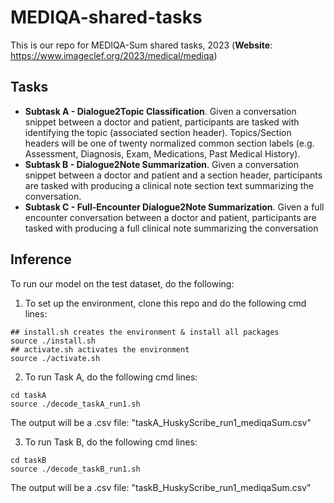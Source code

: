 # MEDIQA-shared-tasks
This is our repo for MEDIQA-Sum shared tasks, 2023 (**Website**: https://www.imageclef.org/2023/medical/mediqa)

## Tasks
- **Subtask A - Dialogue2Topic Classification**.  Given a conversation snippet between a doctor and patient, participants are tasked with identifying the topic (associated section header). Topics/Section headers will be one of twenty normalized common section labels (e.g. Assessment, Diagnosis, Exam, Medications, Past Medical History).
- **Subtask B - Dialogue2Note Summarization**. Given a conversation snippet between a doctor and patient and a section header, participants are tasked with producing a clinical note section text summarizing the conversation.
- **Subtask C - Full-Encounter Dialogue2Note Summarization**. Given a full encounter conversation between a doctor and patient, participants are tasked with producing a full clinical note summarizing the conversation

## Inference 
To run our model on the test dataset, do the following:

1. To set up the environment, clone this repo and do the following cmd lines:
```
## install.sh creates the environment & install all packages
source ./install.sh
## activate.sh activates the environment
source ./activate.sh
``` 

2. To run Task A, do the following cmd lines:
```
cd taskA
source ./decode_taskA_run1.sh
```
The output will be a .csv file: "taskA_HuskyScribe_run1_mediqaSum.csv"

3. To run Task B, do the following cmd lines:
```
cd taskB
source ./decode_taskB_run1.sh
```
The output will be a .csv file: "taskB_HuskyScribe_run1_mediqaSum.csv"
